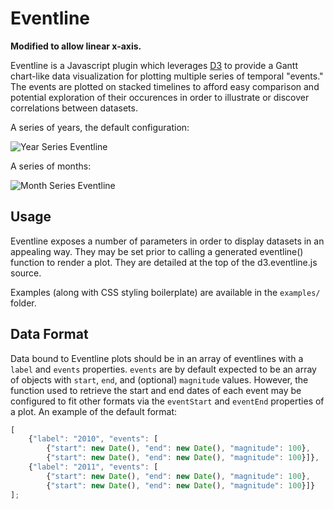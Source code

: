 # Eventline

**Modified to allow linear x-axis.**

Eventline is a Javascript plugin which leverages [D3](http://d3js.org/) to provide a Gantt chart-like data visualization for plotting multiple series of temporal "events." The events are plotted on stacked timelines to afford easy comparison and potential exploration of their occurences in order to illustrate or discover correlations between datasets.

A series of years, the default configuration:

![Year Series Eventline](https://raw.github.com/jkomusin/d3-eventline/master/examples/year_demo.png)

A series of months:

![Month Series Eventline](https://raw.github.com/jkomusin/d3-eventline/master/examples/month_demo.png)

## Usage

Eventline exposes a number of parameters in order to display datasets in an appealing way. They may be set prior to calling a generated eventline() function to render a plot. They are detailed at the top of the d3.eventline.js source.

Examples (along with CSS styling boilerplate) are available in the `examples/` folder.

## Data Format

Data bound to Eventline plots should be in an array of eventlines with a `label` and `events` properties. `events` are by default expected to be an array of objects with `start`, `end`, and (optional) `magnitude` values. However, the function used to retrieve the start and end dates of each event may be configured to fit other formats via the `eventStart` and `eventEnd` properties of a plot. An example of the default format:

```js
[
    {"label": "2010", "events": [
        {"start": new Date(), "end": new Date(), "magnitude": 100},
        {"start": new Date(), "end": new Date(), "magnitude": 100}]},
    {"label": "2011", "events": [
        {"start": new Date(), "end": new Date(), "magnitude": 100},
        {"start": new Date(), "end": new Date(), "magnitude": 100}]}
];
```


